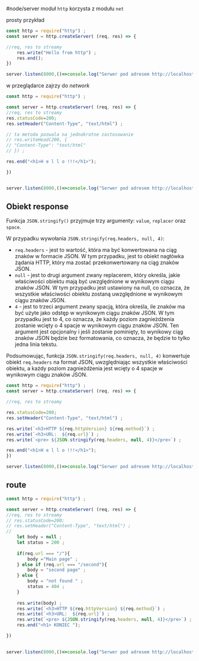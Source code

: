 #node/server 
moduł `http` korzysta z modułu `net`

prosty przykład
```js
const http = require("http") ;
const server = http.createServer( (req, res) => {

//req, res to streamy
	res.write("Hello from http") ;
	res.end();
})

server.listen(8000,()=>console.log("Serwer pod adresem http://localhost:8000")) ;
```
w przeglądarce zajrzy do *network*


```js
const http = require("http") ;

const server = http.createServer( (req, res) => {
//req, res to streamy
res.statusCode=200;
res.setHeader("Content-Type", "text/html") ;

// ta metoda pozwala na jednokrotne zastosowanie
// res.writeHead(200, {
// "Content-Type": "text/html"
// }) ;

res.end("<h1>H e l l o !!!</h1>");

})


server.listen(8000,()=>console.log("Serwer pod adresem http://localhost:8000")) ;
```



## Obiekt response
Funkcja `JSON.stringify()` przyjmuje trzy argumenty: `value`, `replacer` oraz `space`.

W przypadku wywołania `JSON.stringify(req.headers, null, 4)`:

-   `req.headers` - jest to wartość, która ma być konwertowana na ciąg znaków w formacie JSON. W tym przypadku, jest to obiekt nagłówka żądania HTTP, który ma zostać przekonwertowany na ciąg znaków JSON.
-   `null` - jest to drugi argument zwany replacerem, który określa, jakie właściwości obiektu mają być uwzględnione w wynikowym ciągu znaków JSON. W tym przypadku jest ustawiony na null, co oznacza, że wszystkie właściwości obiektu zostaną uwzględnione w wynikowym ciągu znaków JSON.
-   `4` - jest to trzeci argument zwany spacją, która określa, ile znaków ma być użyte jako odstęp w wynikowym ciągu znaków JSON. W tym przypadku jest to 4, co oznacza, że każdy poziom zagnieżdżenia zostanie wcięty o 4 spacje w wynikowym ciągu znaków JSON. Ten argument jest opcjonalny i jeśli zostanie pominięty, to wynikowy ciąg znaków JSON będzie bez formatowania, co oznacza, że będzie to tylko jedna linia tekstu.

Podsumowując, funkcja `JSON.stringify(req.headers, null, 4)` konwertuje obiekt `req.headers` na format JSON, uwzględniając wszystkie właściwości obiektu, a każdy poziom zagnieżdżenia jest wcięty o 4 spacje w wynikowym ciągu znaków JSON.
```js
const http = require("http") ;
const server = http.createServer( (req, res) => {

//req, res to streamy

res.statusCode=200;
res.setHeader("Content-Type", "text/html") ;

res.write(`<h3>HTTP ${req.httpVersion} ${req.method}`) ;
res.write(`<h3>URL:  ${req.url}`) ;
res.write(`<pre> ${JSON.stringify(req.headers, null, 4)}</pre>`) ;

res.end("<h1>H e l l o !!!</h1>");
})

server.listen(8000,()=>console.log("Serwer pod adresem http://localhost:8000")) ;
```


## route
```js
const http = require("http") ;

const server = http.createServer( (req, res) => {
//req, res to streamy
// res.statusCode=200;
// res.setHeader("Content-Type", "text/html") ;
//
    let body = null ;
    let status = 200 ;
  
    if(req.url === "/"){
        body ="Main page" ;
    } else if (req.url === "/second"){
        body = "second page" ;
    } else {
        body = "not found " ;
        status = 404 ;
    }
    
    res.write(body) ;
    res.write(`<h3>HTTP ${req.httpVersion} ${req.method}`) ;
    res.write(`<h3>URL:  ${req.url}`) ;
    res.write(`<pre> ${JSON.stringify(req.headers, null, 4)}</pre>`) ;
    res.end("<h1> KONIEC ");

})
  

server.listen(8000,()=>console.log("Serwer pod adresem http://localhost:8000")) ;
```


